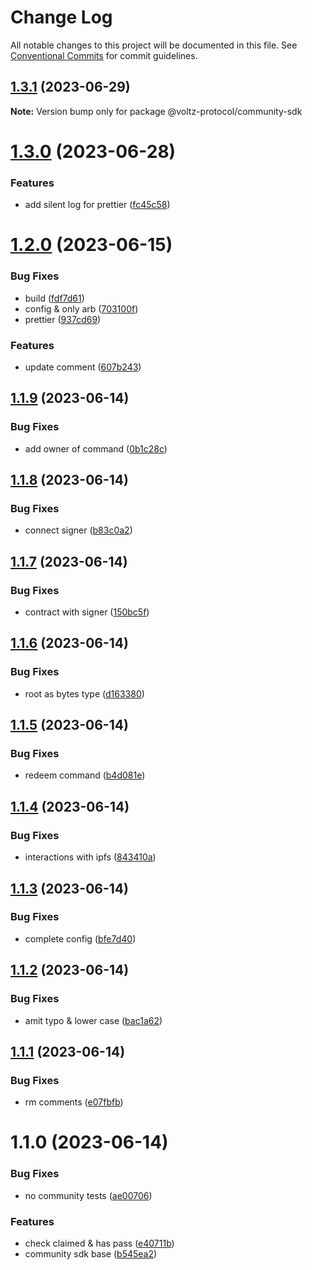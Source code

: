 # Change Log

All notable changes to this project will be documented in this file.
See [Conventional Commits](https://conventionalcommits.org) for commit guidelines.

## [1.3.1](https://github.com/Voltz-Protocol/v2-off-chain-monorepo/compare/@voltz-protocol/community-sdk@1.3.0...@voltz-protocol/community-sdk@1.3.1) (2023-06-29)

**Note:** Version bump only for package @voltz-protocol/community-sdk

# [1.3.0](https://github.com/Voltz-Protocol/v2-off-chain-monorepo/compare/@voltz-protocol/community-sdk@1.2.0...@voltz-protocol/community-sdk@1.3.0) (2023-06-28)

### Features

- add silent log for prettier ([fc45c58](https://github.com/Voltz-Protocol/v2-off-chain-monorepo/commit/fc45c58b01680517db9b12e9509d48c4730b3146))

# [1.2.0](https://github.com/Voltz-Protocol/v2-off-chain-monorepo/compare/@voltz-protocol/community-sdk@1.1.9...@voltz-protocol/community-sdk@1.2.0) (2023-06-15)

### Bug Fixes

- build ([fdf7d61](https://github.com/Voltz-Protocol/v2-off-chain-monorepo/commit/fdf7d611a4c1b2d7c902cec56db870b61bad1183))
- config & only arb ([703100f](https://github.com/Voltz-Protocol/v2-off-chain-monorepo/commit/703100f975e2586098f647e17237e64dca99ac64))
- prettier ([937cd69](https://github.com/Voltz-Protocol/v2-off-chain-monorepo/commit/937cd693abc92dad9c6789df1e98f6e0a3945c9d))

### Features

- update comment ([607b243](https://github.com/Voltz-Protocol/v2-off-chain-monorepo/commit/607b243742665eea4c29bf54df368dad4b65565b))

## [1.1.9](https://github.com/Voltz-Protocol/v2-off-chain-monorepo/compare/@voltz-protocol/community-sdk@1.1.8...@voltz-protocol/community-sdk@1.1.9) (2023-06-14)

### Bug Fixes

- add owner of command ([0b1c28c](https://github.com/Voltz-Protocol/v2-off-chain-monorepo/commit/0b1c28c1297d107a0220e4adfcbeec20fb71db8b))

## [1.1.8](https://github.com/Voltz-Protocol/v2-off-chain-monorepo/compare/@voltz-protocol/community-sdk@1.1.7...@voltz-protocol/community-sdk@1.1.8) (2023-06-14)

### Bug Fixes

- connect signer ([b83c0a2](https://github.com/Voltz-Protocol/v2-off-chain-monorepo/commit/b83c0a2cc057228c10309b8f66591d6920ec2ad0))

## [1.1.7](https://github.com/Voltz-Protocol/v2-off-chain-monorepo/compare/@voltz-protocol/community-sdk@1.1.6...@voltz-protocol/community-sdk@1.1.7) (2023-06-14)

### Bug Fixes

- contract with signer ([150bc5f](https://github.com/Voltz-Protocol/v2-off-chain-monorepo/commit/150bc5f4cd8eca6760fa14a750e5fd6d22af3bf3))

## [1.1.6](https://github.com/Voltz-Protocol/v2-off-chain-monorepo/compare/@voltz-protocol/community-sdk@1.1.5...@voltz-protocol/community-sdk@1.1.6) (2023-06-14)

### Bug Fixes

- root as bytes type ([d163380](https://github.com/Voltz-Protocol/v2-off-chain-monorepo/commit/d1633801cdabda50e59d1d5ac54d2e37df0f6525))

## [1.1.5](https://github.com/Voltz-Protocol/v2-off-chain-monorepo/compare/@voltz-protocol/community-sdk@1.1.4...@voltz-protocol/community-sdk@1.1.5) (2023-06-14)

### Bug Fixes

- redeem command ([b4d081e](https://github.com/Voltz-Protocol/v2-off-chain-monorepo/commit/b4d081e27a52b3a1b4ef86117cf7269232bc0670))

## [1.1.4](https://github.com/Voltz-Protocol/v2-off-chain-monorepo/compare/@voltz-protocol/community-sdk@1.1.3...@voltz-protocol/community-sdk@1.1.4) (2023-06-14)

### Bug Fixes

- interactions with ipfs ([843410a](https://github.com/Voltz-Protocol/v2-off-chain-monorepo/commit/843410a8872e15faa86d9edf0b331c70860e3071))

## [1.1.3](https://github.com/Voltz-Protocol/v2-off-chain-monorepo/compare/@voltz-protocol/community-sdk@1.1.2...@voltz-protocol/community-sdk@1.1.3) (2023-06-14)

### Bug Fixes

- complete config ([bfe7d40](https://github.com/Voltz-Protocol/v2-off-chain-monorepo/commit/bfe7d40ed1d13e9798548f69b6076344b45dce6f))

## [1.1.2](https://github.com/Voltz-Protocol/v2-off-chain-monorepo/compare/@voltz-protocol/community-sdk@1.1.1...@voltz-protocol/community-sdk@1.1.2) (2023-06-14)

### Bug Fixes

- amit typo & lower case ([bac1a62](https://github.com/Voltz-Protocol/v2-off-chain-monorepo/commit/bac1a6251d6ea8155ac041e54e2e9104698d815d))

## [1.1.1](https://github.com/Voltz-Protocol/v2-off-chain-monorepo/compare/@voltz-protocol/community-sdk@1.1.0...@voltz-protocol/community-sdk@1.1.1) (2023-06-14)

### Bug Fixes

- rm comments ([e07fbfb](https://github.com/Voltz-Protocol/v2-off-chain-monorepo/commit/e07fbfb736fc8e0be7db17b8962c979a32c60beb))

# 1.1.0 (2023-06-14)

### Bug Fixes

- no community tests ([ae00706](https://github.com/Voltz-Protocol/v2-off-chain-monorepo/commit/ae007069db875880ed62d3685a84e048140888ad))

### Features

- check claimed & has pass ([e40711b](https://github.com/Voltz-Protocol/v2-off-chain-monorepo/commit/e40711b11c3acacea53730cf43bc1e0f97476e53))
- community sdk base ([b545ea2](https://github.com/Voltz-Protocol/v2-off-chain-monorepo/commit/b545ea20070756b0ea20a144f0e3c082443a71a8))
